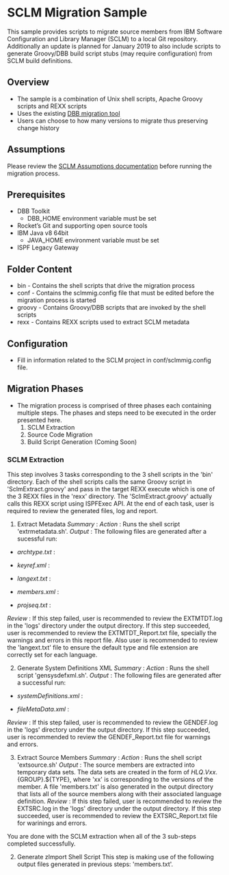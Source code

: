 
# SCLM Migration Sample
This sample provides scripts to migrate source members from IBM Software Configuration and Library Manager (SCLM) to a local Git repository. Additionally an update is planned for January 2019 to also include scripts to generate Groovy/DBB build script stubs (may require configuration) from SCLM build definitions.

## Overview
* The sample is a combination of Unix shell scripts, Apache Groovy scripts and REXX scripts
* Uses the existing [DBB migration tool](https://www.ibm.com/support/knowledgecenter/SS6T76_1.0.2/migration.html)
* Users can choose to how many versions to migrate thus preserving change history 

## Assumptions
Please review the [SCLM Assumptions documentation](https://github.com/IBM/dbb/blob/master/Migration/sclm/sclmAssumptions.md)  before running the migration process.

## Prerequisites
* DBB Toolkit
    * DBB_HOME environment variable must be set
* Rocket’s Git and supporting open source tools
* IBM Java v8 64bit
    * JAVA_HOME environment variable must be set
* ISPF Legacy Gateway

## Folder Content
* bin - Contains the shell scripts that drive the migration process
* conf - Contains the sclmmig.config file that must be edited before the migration process is started
* groovy - Contains Groovy/DBB scripts that are invoked by the shell scripts
* rexx - Contains REXX scripts used to extract SCLM metadata

## Configuration
* Fill in information related to the SCLM project in conf/sclmmig.config file.

## Migration Phases
* The migration process is comprised of three phases each containing multiple steps.  The phases and steps need to be executed in the order presented here.
    1. SCLM Extraction
    2. Source Code Migration
    3. Build Script Generation (Coming Soon)

### SCLM Extraction
This step involves 3 tasks corresponding to the 3 shell scripts in the 'bin' directory.
Each of the shell scripts calls the same Groovy script in 'SclmExtract.groovy' and pass in
the target REXX execute which is one of the 3 REXX files in the 'rexx' directory.  The 'SclmExtract.groovy'
actually calls this REXX script using ISPFExec API. At the end of each task, user is required
to review the generated files, log and report.

1. Extract Metadata
*Summary* : 
*Action* : Runs the shell script 'extrmetadata.sh'.
*Output* : The following files are generated after a sucessful run:
* *archtype.txt* : 

* *keyref.xml* : 

* *langext.txt* : 

* *members.xml* :

* *projseq.txt* :

*Review* : If this step failed, user is recommended to review the EXTMTDT.log in the 'logs'
directory under the output directory.  If this step succeeded, user is recommended to review
the EXTMTDT_Report.txt file, specially the warnings and errors in this report file. Also user
is recommended to review the 'langext.txt' file to ensure the default type and file extension
are correctly set for each language.

2. Generate System Definitions XML
*Summary* :
*Action* : Runs the shell script 'gensysdefxml.sh'.
*Output* : The following files are generated after a successful run:
* *systemDefinitions.xml* :

* *fileMetaData.xml* :

*Review* : If this step failed, user is recommended to review the GENDEF.log in the 'logs'
directory under the output directory. If this step succeeded, user is recommended to review
the GENDEF_Report.txt file for warnings and errors.  

3. Extract Source Members
*Summary* :
*Action* : Runs the shell script 'extsource.sh'
*Output* : The source members are extracted into temporary data sets. The data sets are 
created in the form of ${HLQ}.Vxx.${GROUP}.${TYPE}, where 'xx' is corresponding to the
versions of the member. A file 'members.txt' is also generated in the output directory
that lists all of the source members along with their associated language definition.
*Review* : If this step failed, user is recommended to review the EXTSRC.log in the 'logs'
directory under the output directory. If this step succeeded, user is recommended to review
the EXTSRC_Report.txt file for warinings and errors.    

You are done with the SCLM extraction when all of the 3 sub-steps completed successfully.

2. Generate zImport Shell Script
This step is making use of the following output files generated in previous steps:
'members.txt'.  



